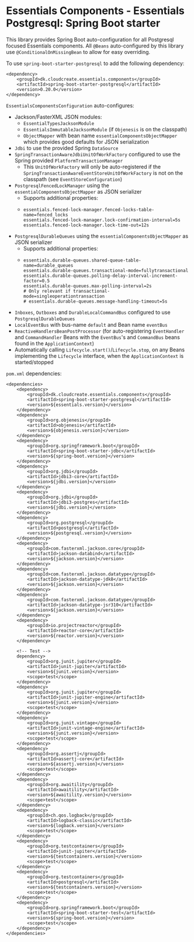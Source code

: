 # Essentials Components - Essentials Postgresql: Spring Boot starter

This library provides Spring Boot auto-configuration for all Postgresql focused Essentials components.
All `@Beans` auto-configured by this library use `@ConditionalOnMissingBean` to allow for easy overriding.

To use `spring-boot-starter-postgresql` to add the following dependency:
```
<dependency>
    <groupId>dk.cloudcreate.essentials.components</groupId>
    <artifactId>spring-boot-starter-postgresql</artifactId>
    <version>0.20.0</version>
</dependency>
```

`EssentialsComponentsConfiguration` auto-configures:
- Jackson/FasterXML JSON modules:
    - `EssentialTypesJacksonModule`
    - `EssentialsImmutableJacksonModule` (if `Objenesis` is on the classpath)
    - `ObjectMapper` with bean name `essentialComponentsObjectMapper` which provides good defaults for JSON serialization
- `Jdbi` to use the provided Spring `DataSource`
- `SpringTransactionAwareJdbiUnitOfWorkFactory` configured to use the Spring provided `PlatformTransactionManager`
    - This `UnitOfWorkFactory` will only be auto-registered if the `SpringTransactionAwareEventStoreUnitOfWorkFactory` is not on the classpath (see `EventStoreConfiguration`)
- `PostgresqlFencedLockManager` using the `essentialComponentsObjectMapper` as JSON serializer
  - Supports additional properties:
  - ```
    essentials.fenced-lock-manager.fenced-locks-table-name=fenced_locks
    essentials.fenced-lock-manager.lock-confirmation-interval=5s
    essentials.fenced-lock-manager.lock-time-out=12s
    ```
- `PostgresqlDurableQueues` using the `essentialComponentsObjectMapper` as JSON serializer
  - Supports additional properties:
  - ```
    essentials.durable-queues.shared-queue-table-name=durable_queues
    essentials.durable-queues.transactional-mode=fullytransactional
    essentials.durable-queues.polling-delay-interval-increment-factor=0.5
    essentials.durable-queues.max-polling-interval=2s
    # Only relevant if transactional-mode=singleoperationtransaction
    # essentials.durable-queues.message-handling-timeout=5s
    ```
- `Inboxes`, `Outboxes` and `DurableLocalCommandBus` configured to use `PostgresqlDurableQueues`
- `LocalEventBus` with bus-name `default` and Bean name `eventBus`
- `ReactiveHandlersBeanPostProcessor` (for auto-registering `EventHandler` and `CommandHandler` Beans with the `EventBus`'s and `CommandBus` beans found in the `ApplicationContext`)
- Automatically calling `Lifecycle.start()`/`Lifecycle.stop`, on any Beans implementing the `Lifecycle` interface, when the `ApplicationContext` is started/stopped

`pom.xml` dependencies:
```
<dependencies>
    <dependency>
        <groupId>dk.cloudcreate.essentials.components</groupId>
        <artifactId>spring-boot-starter-postgresql</artifactId>
        <version>${essentials.version}</version>
    </dependency>
    <dependency>
        <groupId>org.objenesis</groupId>
        <artifactId>objenesis</artifactId>
        <version>${objenesis.version}</version>
    </dependency>
    <dependency>
        <groupId>org.springframework.boot</groupId>
        <artifactId>spring-boot-starter-jdbc</artifactId>
        <version>${spring-boot.version}</version>
    </dependency>
    <dependency>
        <groupId>org.jdbi</groupId>
        <artifactId>jdbi3-core</artifactId>
        <version>${jdbi.version}</version>
    </dependency>
    <dependency>
        <groupId>org.jdbi</groupId>
        <artifactId>jdbi3-postgres</artifactId>
        <version>${jdbi.version}</version>
    </dependency>
    <dependency>
        <groupId>org.postgresql</groupId>
        <artifactId>postgresql</artifactId>
        <version>${postgresql.version}</version>
    </dependency>
    <dependency>
        <groupId>com.fasterxml.jackson.core</groupId>
        <artifactId>jackson-databind</artifactId>
        <version>${jackson.version}</version>
    </dependency>
    <dependency>
        <groupId>com.fasterxml.jackson.datatype</groupId>
        <artifactId>jackson-datatype-jdk8</artifactId>
        <version>${jackson.version}</version>
    </dependency>
    <dependency>
        <groupId>com.fasterxml.jackson.datatype</groupId>
        <artifactId>jackson-datatype-jsr310</artifactId>
        <version>${jackson.version}</version>
    </dependency>
    <dependency>
        <groupId>io.projectreactor</groupId>
        <artifactId>reactor-core</artifactId>
        <version>${reactor.version}</version>
    </dependency>

    <!-- Test -->
    dependency>
        <groupId>org.junit.jupiter</groupId>
        <artifactId>junit-jupiter</artifactId>
        <version>${junit.version}</version>
        <scope>test</scope>
    </dependency>
    <dependency>
        <groupId>org.junit.jupiter</groupId>
        <artifactId>junit-jupiter-engine</artifactId>
        <version>${junit.version}</version>
        <scope>test</scope>
    </dependency>
    <dependency>
        <groupId>org.junit.vintage</groupId>
        <artifactId>junit-vintage-engine</artifactId>
        <version>${junit.version}</version>
        <scope>test</scope>
    </dependency>
    <dependency>
        <groupId>org.assertj</groupId>
        <artifactId>assertj-core</artifactId>
        <version>${assertj.version}</version>
        <scope>test</scope>
    </dependency>
    <dependency>
        <groupId>org.awaitility</groupId>
        <artifactId>awaitility</artifactId>
        <version>${awaitility.version}</version>
        <scope>test</scope>
    </dependency>
    <dependency>
        <groupId>ch.qos.logback</groupId>
        <artifactId>logback-classic</artifactId>
        <version>${logback.version}</version>
        <scope>test</scope>
    </dependency>
    <dependency>
        <groupId>org.testcontainers</groupId>
        <artifactId>junit-jupiter</artifactId>
        <version>${testcontainers.version}</version>
        <scope>test</scope>
    </dependency>
    <dependency>
        <groupId>org.testcontainers</groupId>
        <artifactId>postgresql</artifactId>
        <version>${testcontainers.version}</version>
        <scope>test</scope>
    </dependency>
    <dependency>
        <groupId>org.springframework.boot</groupId>
        <artifactId>spring-boot-starter-test</artifactId>
        <version>${spring-boot.version}</version>
        <scope>test</scope>
    </dependency>
</dependencies>
```